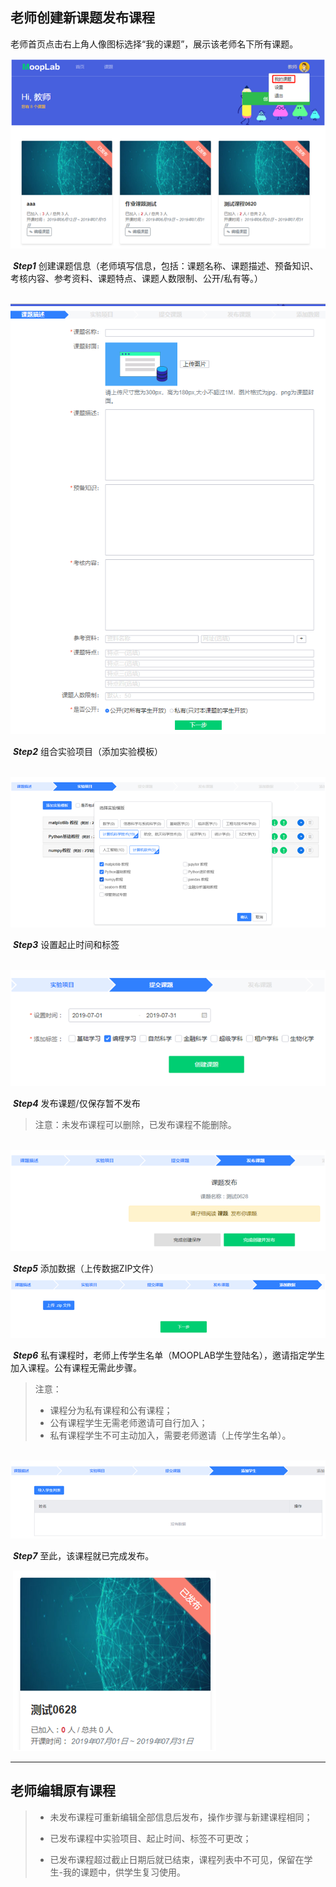 ## 老师创建新课题发布课程

老师首页点击右上角人像图标选择“我的课题”，展示该老师名下所有课题。

![img](./images/6-2-1.png )

 

​          ***Step1***       创建课题信息（老师填写信息，包括：课题名称、课题描述、预备知识、考核内容、参考资料、课题特点、课题人数限制、公开/私有等。）

​                   ![img](./images/6-2-9.png)

​          ***Step2***       组合实验项目（添加实验模板）

​                 ![img](./images/6-2-3.png)

​          ***Step3***       设置起止时间和标签

​                   ![img](./images/6-2-4.png)

 

​          ***Step4***       发布课题/仅保存暂不发布

> 注意：未发布课程可以删除，已发布课程不能删除。

​                            ![img](./images/6-2-5.png)

​          ***Step5***       添加数据（上传数据ZIP文件）                   ![img](./images/6-2-6.png)

 

​          ***Step6***       私有课程时，老师上传学生名单（MOOPLAB学生登陆名），邀请指定学生加入课程。公有课程无需此步骤。

> 注意：
>
> - 课程分为私有课程和公有课程；
> - 公有课程学生无需老师邀请可自行加入；
> - 私有课程学生不可主动加入，需要老师邀请（上传学生名单）。

​         ![img](./images/6-2-7.png)



​          ***Step7***       至此，该课程就已完成发布。

​                   ![img](./images/6-2-8.png)

------

 



## 老师编辑原有课程

> - 未发布课程可重新编辑全部信息后发布，操作步骤与新建课程相同；
>
> - 已发布课程中实验项目、起止时间、标签不可更改；
>
> - 已发布课程超过截止日期后就已结束，课程列表中不可见，保留在学生-我的课题中，供学生复习使用。